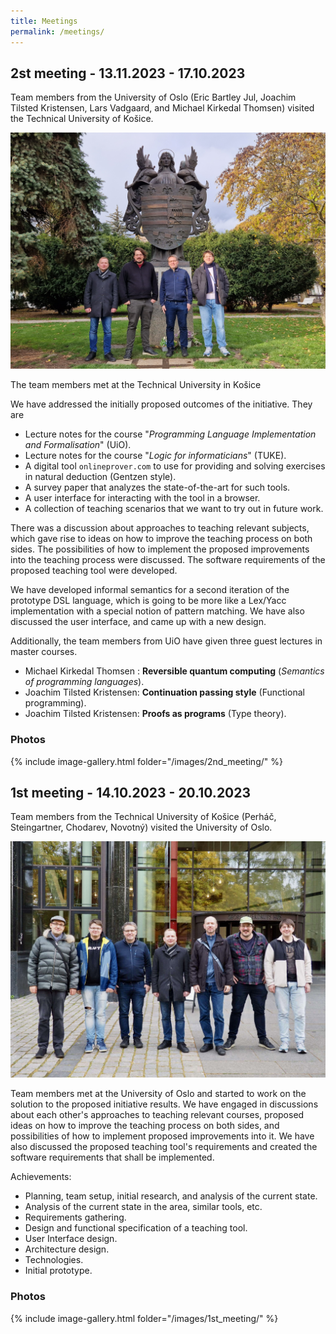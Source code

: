 ```yaml
---
title: Meetings
permalink: /meetings/
---
```



## 2st meeting - 13.11.2023 - 17.10.2023 
Team members from the University of Oslo (Eric Bartley Jul, Joachim Tilsted Kristensen, Lars Vadgaard, and Michael Kirkedal Thomsen) visited the Technical University of Košice.

<img src="/images/2ndmeetingcover.jpg"/>
    <br>

The team members met at the Technical University in Košice

We have addressed the initially proposed outcomes of the initiative. They are

- Lecture notes for the course "*Programming Language Implementation and Formalisation*" (UiO).
- Lecture notes for the course "*Logic for informaticians*" (TUKE).
- A digital tool `onlineprover.com` to use for providing and solving
   exercises in natural deduction (Gentzen style).
- A survey paper that analyzes the state-of-the-art for such tools.
- A user interface for interacting with the tool in a browser.
- A collection of teaching scenarios that we want to try out in future work.

There was a discussion about approaches to teaching relevant subjects, which gave rise to ideas on how to improve the teaching process on both sides. The possibilities of how to implement the proposed improvements into the teaching process were discussed. The software requirements of the proposed teaching tool were developed.

We have developed informal semantics for a second iteration of the
prototype DSL language, which is going to be more like a Lex/Yacc
implementation with a special notion of pattern matching. We have also discussed the user interface, and came up with a new design.

Additionally, the team members from UiO have given three guest lectures in master courses.

- Michael Kirkedal Thomsen : **Reversible quantum computing** (*Semantics of programming languages*).
- Joachim Tilsted Kristensen: **Continuation passing style** (Functional programming).
- Joachim Tilsted Kristensen: **Proofs as programs** (Type theory).

### Photos
{% include image-gallery.html folder="/images/2nd_meeting/" %}



## 1st meeting - 14.10.2023 - 20.10.2023 

Team members from the Technical University of Košice (Perháč, Steingartner, Chodarev, Novotný) visited the University of Oslo.

<img src="/images/website_photo.jpg"/>
    <br>

Team members met at the University of Oslo and started to work on the solution to the proposed initiative results. We have engaged in discussions about each other's approaches to teaching relevant courses, proposed ideas on how to improve the teaching process on both sides, and possibilities of how to implement proposed improvements into it. We have also discussed the proposed teaching tool's requirements and created the software requirements that shall be implemented. 

Achievements: 

-   Planning, team setup, initial research, and analysis of the current state. 
-   Analysis of the current state in the area, similar tools, etc. 
-   Requirements gathering.
-   Design and functional specification of a teaching tool.
-   User Interface design.
-   Architecture design.
-   Technologies.
-   Initial prototype.

### Photos
{% include image-gallery.html folder="/images/1st_meeting/" %}


